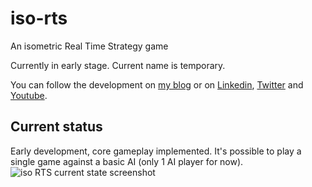 # iso-rts
An isometric Real Time Strategy game

Currently in early stage. Current name is temporary.

You can follow the development on [my blog](http://blog.davidecoppola.com/) or on [Linkedin](https://www.linkedin.com/in/davidecoppola/), [Twitter](https://twitter.com/vivaladav) and [Youtube](https://www.youtube.com/channel/UCUYD1ElkmiIklQRemVGxarw).

## Current status
Early development, core gameplay implemented.
It's possible to play a single game against a basic AI (only 1 AI player for now).
![iso RTS current state screenshot](https://github.com/vivaladav/iso-rts/blob/master/data/help/screenshots/game_01-900.png?raw=true)
